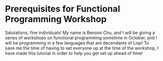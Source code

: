 # Prerequisites for Functional Programming Workshop
Salutations, fine individuals!
My name is Benson Chu, and I will be giving a series of workshops on functional programming sometime in October, and I will be programming in a few languages that are decendants of Lisp!
To save me the time of having to set everyone up at the time of the workshop, I have made this tutorial in order to help you get set up ahead of time!
